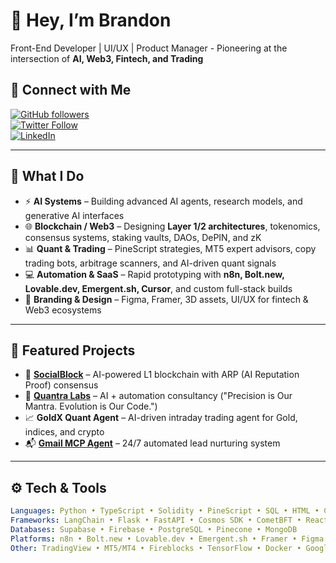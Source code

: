 # 👋 Hey, I’m Brandon

Front-End Developer | UI/UX | Product Manager - 
 Pioneering at the intersection of **AI, Web3, Fintech, and Trading**  

## 📲 Connect with Me
[![GitHub followers](https://img.shields.io/github/followers/brandononchain?label=Follow&style=social)](https://github.com/brandononchain)  
[![Twitter Follow](https://img.shields.io/twitter/follow/brandononchain?style=social)](https://x.com/brandononchain)  
[![LinkedIn](https://img.shields.io/badge/LinkedIn-Connect-blue?logo=linkedin)](https://linkedin.com/in/brandononchain)  

---

## 🧠 What I Do
- ⚡ **AI Systems** – Building advanced AI agents, research models, and generative AI interfaces
- 🌐 **Blockchain / Web3** – Designing **Layer 1/2 architectures**, tokenomics, consensus systems, staking vaults, DAOs, DePIN, and zK  
- 📊 **Quant & Trading** – PineScript strategies, MT5 expert advisors, copy trading bots, arbitrage scanners, and AI-driven quant signals  
- 💻 **Automation & SaaS** – Rapid prototyping with **n8n, Bolt.new, Lovable.dev, Emergent.sh, Cursor**, and custom full-stack builds  
- 🎨 **Branding & Design** – Figma, Framer, 3D assets, UI/UX for fintech & Web3 ecosystems  

---

## 🔭 Featured Projects
- 🌌 **[SocialBlock](https://docs.socialblock.io)** – AI-powered L1 blockchain with ARP (AI Reputation Proof) consensus  
- 🤖 **[Quantra Labs](https://www.quantralabs.com)** – AI + automation consultancy ("Precision is Our Mantra. Evolution is Our Code.")   
- 📈 **GoldX Quant Agent** – AI-driven intraday trading agent for Gold, indices, and crypto  
- 📬 **[Gmail MCP Agent](https://github.com/brandononchain/GMAIL-MCP-Agent)** – 24/7 automated lead nurturing system 

---

## ⚙️ Tech & Tools
```yaml
Languages: Python • TypeScript • Solidity • PineScript • SQL • HTML • CSS
Frameworks: LangChain • Flask • FastAPI • Cosmos SDK • CometBFT • React
Databases: Supabase • Firebase • PostgreSQL • Pinecone • MongoDB
Platforms: n8n • Bolt.new • Lovable.dev • Emergent.sh • Framer • Figma • Cursor • VSCode
Other: TradingView • MT5/MT4 • Fireblocks • TensorFlow • Docker • Google Cloud
